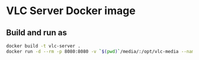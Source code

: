 # VLC Server Docker image

## Build and run as

```bash
docker build -t vlc-server .
docker run -d --rm -p 8080:8080 -v `$(pwd)`/media/:/opt/vlc-media --name vlc_server vlc-server
```
